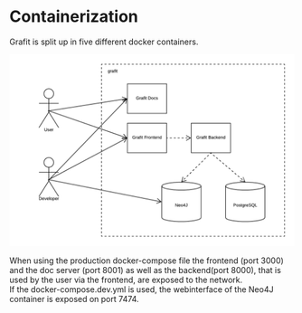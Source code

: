 # Containerization

Grafit is split up in five different docker containers.

![Docker Containers](../img/DockerDeployment.png "Docker Containers")

When using the production docker-compose file the frontend (port 3000) and the doc server (port 8001) as well as the backend(port 8000), that is used by the user via the frontend, are exposed to the network.  
If the docker-compose.dev.yml is used, the webinterface of the Neo4J container is exposed on port 7474.
